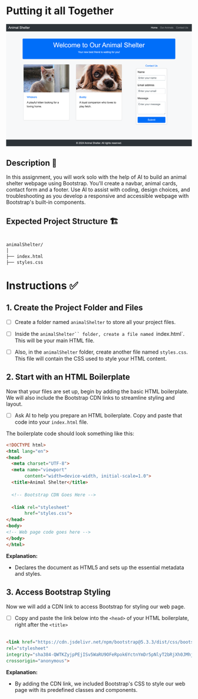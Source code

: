 # Putting it all Together 
![Animal shelter page with a navbar, cat and dog cards with photos, a contact form, and a footer for easy navigation and interaction](./assets/images/example.png)
##

## Description 📄
In this assignment, you will work solo with the help of AI to build an animal shelter webpage using Bootstrap. You'll create a navbar, animal cards, contact form and a footer. Use AI to assist with coding, design choices, and troubleshooting as you develop a responsive and accessible webpage with Bootstrap's built-in components.

## Expected Project Structure 🏗️

```plaintext

animalShelter/
│
├── index.html
├── styles.css

```
# Instructions ✅

## 1. **Create the Project Folder and Files**
   - [ ] Create a folder named `animalShelter` to store all your project files.
   
   - [ ] Inside the `animalShelter`` folder, create a file named `index.html`. This will be your main HTML file.
   
   - [ ] Also, in the `animalShelter` folder, create another file named `styles.css`. This file will contain the CSS used to style your HTML content.

## 2. **Start with an HTML Boilerplate**
Now that your files are set up, begin by adding the basic HTML boilerplate.
We will also include the Bootstrap CDN links to streamline styling and layout.

  - [ ] Ask AI to help you prepare an HTML boilerplate. Copy and paste that code into your `index.html` file.

The boilerplate code should look something like this:
```html
<!DOCTYPE html>
<html lang="en">
<head>
  <meta charset="UTF-8">
  <meta name="viewport"
       content="width=device-width, initial-scale=1.0">
  <title>Animal Shelter</title>

  <!-- Bootstrap CDN Goes Here -->

  <link rel="stylesheet"
       href="styles.css">
</head>
<body>
<!-- Web page code goes here -->
</body>
</html>
```

**Explanation:**
- Declares the document as HTML5 and sets up the essential metadata and styles.

## 3. **Access Bootstrap Styling**
Now we will add a CDN link to access Bootstrap for styling our web page.


- [ ] Copy and paste the link below into the `<head>` of your HTML boilerplate, right after the `<title>`

```html

<link href="https://cdn.jsdelivr.net/npm/bootstrap@5.3.3/dist/css/bootstrap.min.css" 
rel="stylesheet" 
integrity="sha384-QWTKZyjpPEjISv5WaRU9OFeRpok6YctnYmDr5pNlyT2bRjXh0JMhjY6hW+ALEwIH" 
crossorigin="anonymous">

```

**Explanation:**
- By adding the CDN link, we included Bootstrap's CSS to style our web page with its predefined classes and components.